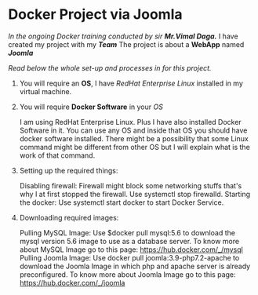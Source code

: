 # Docker Project via Joomla

*In the ongoing Docker training conducted by sir **Mr.Vimal Daga.***
I have created my project with my ***Team*** 
The project is about a **WebApp** named ***Joomla***

*Read below the whole set-up and processes in for this project.*

1. You will require an **OS**, I have *RedHat Enterprise Linux* installed in my virtual machine.
2. You will require **Docker Software** in your *OS* 

    I am using RedHat Enterprise Linux. Plus I have also installed Docker Software in it. You can use any OS and inside that OS you should have docker software installed. There might be a possibility that some Linux command might be different from other OS but I will explain what is the work of that command.

2. Setting up the required things:

    Disabling firewall:
        Firewall might block some networking stuffs that's why I at first stopped the firewall.
        Use systemctl stop firewalld.
    Starting the docker:
        Use systemctl start docker to start Docker Service.

3. Downloading required images:

    Pulling MySQL Image:
        Use $docker pull mysql:5.6 to download the mysql version 5.6 image to use as a database server.
        To know more about MySQL Image go to this page: https://hub.docker.com/_/mysql
    Pulling Joomla Image:
        Use docker pull joomla:3.9-php7.2-apache to download the Joomla Image in which php and apache server is already preconfigured.
        To know more about Joomla Image go to this page: https://hub.docker.com/_/joomla
